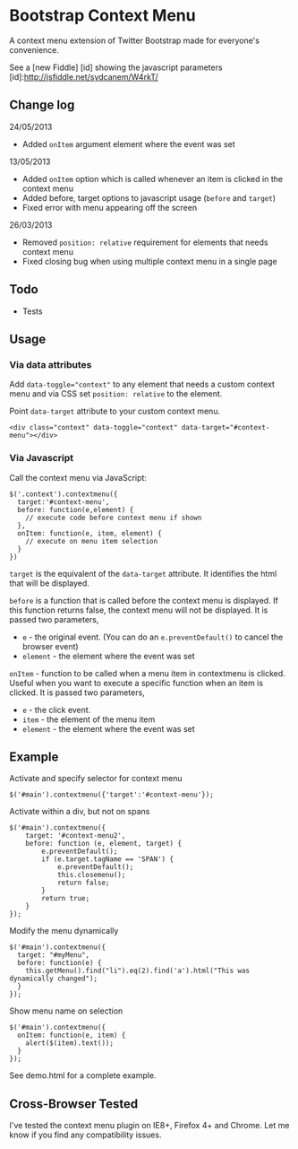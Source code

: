 Bootstrap Context Menu
======================

A context menu extension of Twitter Bootstrap made for everyone's convenience.

See a [new Fiddle] [id] showing the javascript parameters
[id]:http://jsfiddle.net/sydcanem/W4rkT/

Change log
----------

24/05/2013
- Added `onItem` argument element where the event was set

13/05/2013
- Added `onItem` option which is called whenever an item is clicked in the context menu
- Added before, target options to javascript usage (`before` and `target`)
- Fixed error with menu appearing off the screen

26/03/2013
- Removed `position: relative` requirement for elements that needs context menu
- Fixed closing bug when using multiple context menu in a single page

Todo
----

- Tests

Usage
-----

### Via data attributes

Add `data-toggle="context"` to any element that needs a custom context menu and via CSS set `position: relative` to the element.

Point `data-target` attribute to your custom context menu.

`<div class="context" data-toggle="context" data-target="#context-menu"></div>`

### Via Javascript

Call the context menu via JavaScript:

    $('.context').contextmenu({
      target:'#context-menu', 
      before: function(e,element) {
        // execute code before context menu if shown
      },
      onItem: function(e, item, element) {
        // execute on menu item selection
      }
    })

`target` is the equivalent of the `data-target` attribute. It identifies the html that will be displayed. 

`before` is a function that is called before the context menu is displayed. If this function returns false, the context menu will not be displayed. It is passed two parameters,

  - `e` - the original event. (You can do an `e.preventDefault()` to cancel the browser event) 
  - `element` - the element where the event was set

`onItem` - function to be called when a menu item in contextmenu is clicked. Useful when you want to execute a specific function when an item is clicked. It is passed two parameters,

  - `e` - the click event.
  - `item` - the element of the menu item
  - `element` - the element where the event was set


Example
-------

Activate and specify selector for context menu

    $('#main').contextmenu({'target':'#context-menu'});

Activate within a div, but not on spans

    $('#main').contextmenu({
        target: '#context-menu2',
        before: function (e, element, target) {
            e.preventDefault();
            if (e.target.tagName == 'SPAN') {
                e.preventDefault();
                this.closemenu();
                return false;
            }
            return true;
        }
    });

Modify the menu dynamically

    $('#main').contextmenu({
      target: "#myMenu",
      before: function(e) { 
        this.getMenu().find("li").eq(2).find('a').html("This was dynamically changed");
      }
    });

Show menu name on selection

    $('#main').contextmenu({
      onItem: function(e, item) {
        alert($(item).text());
      }
    });



See demo.html for a complete example.

Cross-Browser Tested
--------------------

I've tested the context menu plugin on IE8+, Firefox 4+ and Chrome. Let me know if you find any compatibility issues.
